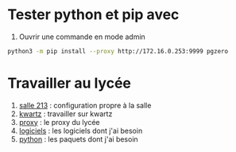 # Tester python et pip avec

1. Ouvrir une commande en mode admin

  ~~~bash
  python3 -m pip install --proxy http://172.16.0.253:9999 pgzero
  ~~~

# Travailler au lycée

1. [salle 213](213.md) : configuration propre à la salle
2. [kwartz](kwartz.md) : travailler sur kwartz
3. [proxy](proxy.md) : le proxy du lycée
5. [logiciels](logiciels.md) : les logiciels dont j'ai besoin
4. [python](python.md) : les paquets dont j'ai besoin
